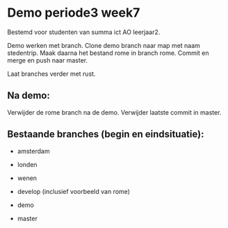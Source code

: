 # Demo periode3 week7

Bestemd voor studenten van summa ict AO leerjaar2.

Demo werken met branch.
Clone demo branch naar map met naam stedentrip. Maak daarna het bestand rome in branch rome. Commit en merge en push naar master.

Laat branches verder met rust.


## Na demo:
 Verwijder de rome branch na de demo. Verwijder laatste commit in master.


## Bestaande branches (begin en eindsituatie):
- amsterdam
- londen
- wenen
- develop (inclusief voorbeeld van rome)
- demo

- master
